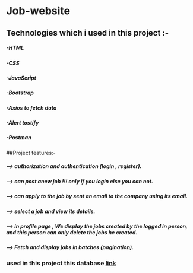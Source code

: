 # Job-website


## Technologies which i used in this project :-
##### -HTML
##### -CSS
##### -JavaScript
##### -Bootstrap
##### -Axios to fetch data
##### -Alert tostify
##### -Postman

##Project features:-
##### --> authorization and authentication (login , register).
##### --> can post anew job !!! only if you login else you can not.
##### --> can apply to the job by sent an email to the company using its email.
##### --> select a job and view its details.
##### --> in profile page , We display the jobs created by the logged in person, and this person can only delete the jobs he created.
##### --> Fetch and display jobs in batches (pagination).


### used in this project this database [link](https://github.com/Saeed-Ramadan/job-project-backend)
 
